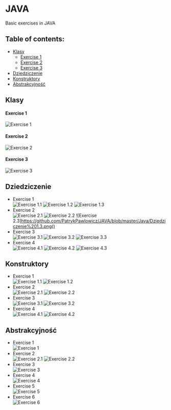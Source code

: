 # JAVA
Basic exercises in JAVA
## Table of contents:
* [Klasy](#klasy)
  * [Exercise 1](#Exercise-1)
  * [Exercise 2](#Exercise-2)
  * [Exercise 3](#Exercise-3)
* [Dziedziczenie](#dziedziczenie)
* [Konstruktory](#konstruktory)
* [Abstrakcyjność](#abstrakcyjność)

## Klasy
#### Exercise 1 <br>
![Exercise 1](https://github.com/PatrykPawlowicz/JAVA/blob/master/Java/Klasy%201.png?raw=true)
#### Exercise 2 <br>
![Exercise 2](https://github.com/PatrykPawlowicz/JAVA/blob/master/Java/Klasy%202.png?raw=true)
#### Exercise 3 <br>
![Exercise 3](https://github.com/PatrykPawlowicz/JAVA/blob/master/Java/Klasy%203.png?raw=true)
## Dziedziczenie
* Exercise 1 <br>
![Exercise 1.1](https://github.com/PatrykPawlowicz/JAVA/blob/master/Java/Dziedziczenie%201.1.png?raw=true)
![Exercise 1.2](https://github.com/PatrykPawlowicz/JAVA/blob/master/Java/Dziedziczenie%201.2.png?raw=true)
![Exercise 1.3](https://github.com/PatrykPawlowicz/JAVA/blob/master/Java/Dziedziczenie%201.3.png)
* Exercise 2 <br>
![Exercise 2.1](https://github.com/PatrykPawlowicz/JAVA/blob/master/Java/Dziedziczenie%202.1.png)
![Exercise 2.2](https://github.com/PatrykPawlowicz/JAVA/blob/master/Java/Dziedziczenie%201.2.png)
![Exercise 2.3]https://github.com/PatrykPawlowicz/JAVA/blob/master/Java/Dziedziczenie%201.3.png()
* Exercise 3 <br>
![Exercise 3.1](https://github.com/PatrykPawlowicz/JAVA/blob/master/Java/Dziedziczenie%203.1.png)
![Exercise 3.2](https://github.com/PatrykPawlowicz/JAVA/blob/master/Java/Dziedziczenie%203.2.png)
![Exercise 3.3](https://github.com/PatrykPawlowicz/JAVA/blob/master/Java/Dziedziczenie%203.3.png)
* Exercise 4 <br>
![Exercise 4.1](https://github.com/PatrykPawlowicz/JAVA/blob/master/Java/Dziedziczenie%204.1.png)
![Exercise 4.2](https://github.com/PatrykPawlowicz/JAVA/blob/master/Java/Dziedziczenie%204.2.png)
![Exercise 4.3](https://github.com/PatrykPawlowicz/JAVA/blob/master/Java/Dziedziczenie%204.3.png)
## Konstruktory
* Exercise 1 <br>
![Exercise 1.1](https://github.com/PatrykPawlowicz/JAVA/blob/master/Java/Konstruktory%201.1.png)
![Exercise 1.2](https://github.com/PatrykPawlowicz/JAVA/blob/master/Java/Konstruktory%201.2.png)
* Exercise 2 <br>
![Exercise 2.1](https://github.com/PatrykPawlowicz/JAVA/blob/master/Java/Konstruktory%202.1.png)
![Exercise 2.2](https://github.com/PatrykPawlowicz/JAVA/blob/master/Java/Konstruktory%202.2.png)
* Exercise 3 <br>
![Exercise 3.1](https://github.com/PatrykPawlowicz/JAVA/blob/master/Java/Konstruktory%203.1.png)
![Exercise 3.2](https://github.com/PatrykPawlowicz/JAVA/blob/master/Java/Konstruktory%203.2.png)
* Exercise 4 <br>
![Exercise 4.1](https://github.com/PatrykPawlowicz/JAVA/blob/master/Java/Konstruktory%204.1.png)
![Exercise 4.2](https://github.com/PatrykPawlowicz/JAVA/blob/master/Java/Konstruktory%204.2.png)
## Abstrakcyjność
* Exercise 1 <br>
![Exercise 1](https://github.com/PatrykPawlowicz/JAVA/blob/master/Java/Abstakcyjno%C5%9B%C4%87%201.png?raw=true)
* Exercise 2 <br>
![Exercise 2.1](https://github.com/PatrykPawlowicz/JAVA/blob/master/Java/Abstrakcyjno%C5%9B%C4%87%202.2.png?raw=true)
![Exercise 2.2](https://github.com/PatrykPawlowicz/JAVA/blob/master/Java/Abstrakcyjno%C5%9B%C4%87%202.2.png?raw=true)
* Exercise 3 <br>
![Exercise 3](https://github.com/PatrykPawlowicz/JAVA/blob/master/Java/Abtrakcyjno%C5%9B%C4%87%203.png?raw=true)
* Exercise 4 <br>
![Exercise 4](https://github.com/PatrykPawlowicz/JAVA/blob/master/Java/Abtrakcyjno%C5%9B%C4%87%204.png?raw=true)
* Exercise 5 <br>
![Exercise 5](https://github.com/PatrykPawlowicz/JAVA/blob/master/Java/Abtrakcyjno%C5%9B%C4%87%205.png?raw=true)
* Exercise 6 <br>
![Exercise 6](https://github.com/PatrykPawlowicz/JAVA/blob/master/Java/Abtrakcyjno%C5%9B%C4%87%206.png?raw=true)
